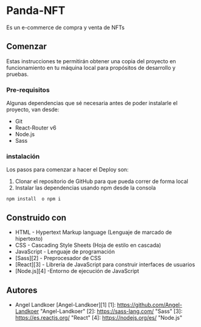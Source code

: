 # Panda-NFT

Es un e-commerce de compra y venta de NFTs

## Comenzar

Estas instrucciones te permitirán obtener una copia del proyecto en funcionamiento en tu máquina local para propósitos de desarrollo y pruebas.

### Pre-requisitos

Algunas dependencias que sé necesaria antes de poder instalarle el proyecto, van desde:

- Git
- React-Router v6
- Node.js
- Sass

### instalación

Los pasos para comenzar a hacer el Deploy son:

1.  Clonar el repositorio de GitHub para que pueda correr de forma local
2.  Instalar las dependencias usando npm desde la consola

```shell
npm install  o npm i
```

## Construido con

- HTML - Hypertext Markup language (Lenguaje de marcado de hipertexto)
- CSS - Cascading Style Sheets (Hoja de estilo en cascada)
- JavaScript - Lenguaje de programación
- [Sass][2] - Preprocesador de CSS
- [React][3] - Librería de JavaScript para construir interfaces de usuarios
- [Node.js][4] -Entorno de ejecución de JavaScript

## Autores

- Angel Landkoer [Angel-Landkoer][1]
  [1]: https://github.com/Angel-Landkoer "Angel-Landkoer"
  [2]: https://sass-lang.com/ "Sass"
  [3]: https://es.reactjs.org/ "React"
  [4]: https://nodejs.org/es/ "Node.js"
